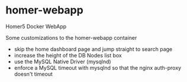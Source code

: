 # homer-webapp
Homer5 Docker WebApp

Some customizations to the homer-webapp container

* skip the home dashboard page and jump straight to search page
* increase the height of the DB Nodes list box
* use the MySQL Native Driver (mysqlnd)
* enforce a MySQL timeout with mysqlnd so that the nginx auth-proxy doesn't timeout
